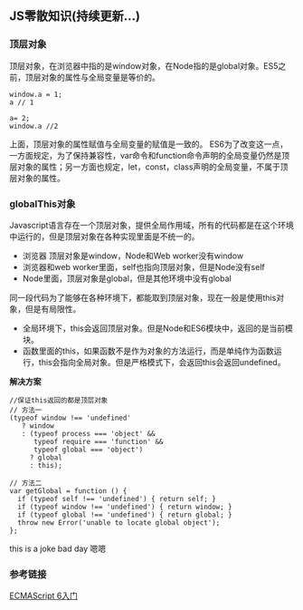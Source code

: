 ## JS零散知识(持续更新...)
### 顶层对象
顶层对象，在浏览器中指的是window对象，在Node指的是global对象。ES5之前，顶层对象的属性与全局变量是等价的。
```
window.a = 1;
a // 1

a= 2;
window.a //2
```
上面，顶层对象的属性赋值与全局变量的赋值是一致的。
ES6为了改变这一点，一方面规定，为了保持兼容性，var命令和function命令声明的全局变量仍然是顶层对象的属性；另一方面也规定，let，const，class声明的全局变量，不属于顶层对象的属性。

### globalThis对象
Javascript语言存在一个顶层对象，提供全局作用域，所有的代码都是在这个环境中运行的，但是顶层对象在各种实现里面是不统一的。
- 浏览器 顶层对象是window，Node和Web worker没有window
- 浏览器和web worker里面，self也指向顶层对象，但是Node没有self
- Node里面，顶层对象是global，但是其他环境中没有global

同一段代码为了能够在各种环境下，都能取到顶层对象，现在一般是使用this对象，但是有局限性。
- 全局环境下，this会返回顶层对象。但是Node和ES6模块中，返回的是当前模块。
- 函数里面的this，如果函数不是作为对象的方法运行，而是单纯作为函数运行，this会指向全局对象。但是严格模式下，会返回this会返回undefined。

**解决方案**

```
//保证this返回的都是顶层对象
// 方法一
(typeof window !== 'undefined'
   ? window
   : (typeof process === 'object' &&
      typeof require === 'function' &&
      typeof global === 'object')
     ? global
     : this);

// 方法二
var getGlobal = function () {
  if (typeof self !== 'undefined') { return self; }
  if (typeof window !== 'undefined') { return window; }
  if (typeof global !== 'undefined') { return global; }
  throw new Error('unable to locate global object');
};
```
this is a joke
bad day
嗯嗯

### 参考链接
[ECMAScript 6入门](https://es6.ruanyifeng.com/#docs/let)